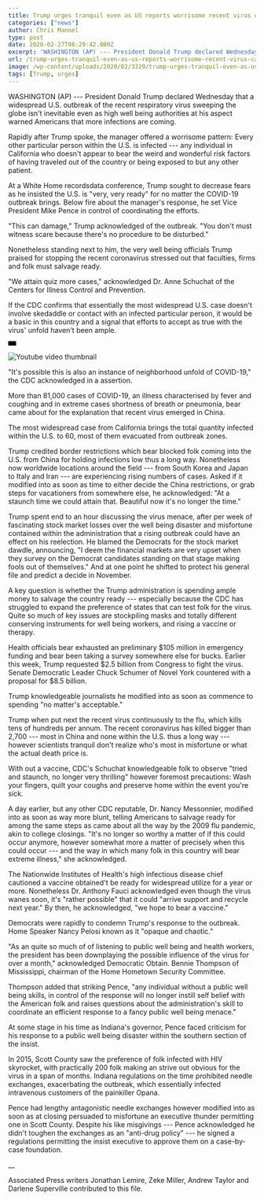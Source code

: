 ```yaml
---
title: Trump urges tranquil even as US reports worrisome recent virus case
categories: ["news"]
author: Chris Manoel
type: post
date: 2020-02-27T06:29:42.000Z
excerpt: 'WASHINGTON (AP) --- President Donald Trump declared Wednesday that a widespread U.S. outbreak of the new respiratory virus sweeping the globe isn''t inevitable even as top health authorities at his side warned Americans that more infections are coming.Shortly after Trump spoke, the government announced a worrisome development: Another person in the U.S. is infected ---&hellip;'
url: /trump-urges-tranquil-even-as-us-reports-worrisome-recent-virus-case/
image: /wp-content/uploads/2020/02/3329/trump-urges-tranquil-even-as-us-reports-worrisome-recent-virus-case.jpg
tags: [Trump, urges]
---
```


WASHINGTON (AP) --- President Donald Trump declared Wednesday that a widespread U.S. outbreak of the recent respiratory virus sweeping the globe isn't inevitable even as high well being authorities at his aspect warned Americans that more infections are coming.

Rapidly after Trump spoke, the manager offered a worrisome pattern: Every other particular person within the U.S. is infected --- any individual in California who doesn't appear to bear the weird and wonderful risk factors of having traveled out of the country or being exposed to but any other patient.

At a White Home recordsdata conference, Trump sought to decrease fears as he insisted the U.S. is "very, very ready" for no matter the COVID-19 outbreak brings. Below fire about the manager's response, he set Vice President Mike Pence in control of coordinating the efforts.

"This can damage," Trump acknowledged of the outbreak. "You don't must witness scare because there's no procedure to be disturbed."

Nonetheless standing next to him, the very well being officials Trump praised for stopping the recent coronavirus stressed out that faculties, firms and folk must salvage ready.

"We attain quiz more cases," acknowledged Dr. Anne Schuchat of the Centers for Illness Control and Prevention.

If the CDC confirms that essentially the most widespread U.S. case doesn't involve skedaddle or contact with an infected particular person, it would be a basic in this country and a signal that efforts to accept as true with the virus' unfold haven't been ample.

![ratio](data:image/png;base64,iVBORw0KGgoAAAANSUhEUgAAABAAAAAJCAAAAAAeQfPuAAAAC0lEQVQYGWMYrAAAAJkAAWzZLOIAAAAASUVORK5CIIA=)

![Youtube video thumbnail](https://img.youtube.com/vi/6AxxosQfhiE/0.jpg)

"It's possible this is also an instance of neighborhood unfold of COVID-19," the CDC acknowledged in a assertion.

More than 81,000 cases of COVID-19, an illness characterised by fever and coughing and in extreme cases shortness of breath or pneumonia, bear came about for the explanation that recent virus emerged in China.

The most widespread case from California brings the total quantity infected within the U.S. to 60, most of them evacuated from outbreak zones.

Trump credited border restrictions which bear blocked folk coming into the U.S. from China for holding infections low thus a long way. Nonetheless now worldwide locations around the field --- from South Korea and Japan to Italy and Iran --- are experiencing rising numbers of cases. Asked if it modified into as soon as time to either decide the China restrictions, or grab steps for vacationers from somewhere else, he acknowledged: "At a staunch time we could attain that. Beautiful now it's no longer the time."

Trump spent end to an hour discussing the virus menace, after per week of fascinating stock market losses over the well being disaster and misfortune contained within the administration that a rising outbreak could have an effect on his reelection. He blamed the Democrats for the stock market dawdle, announcing, "I deem the financial markets are very upset when they survey on the Democrat candidates standing on that stage making fools out of themselves." And at one point he shifted to protect his general file and predict a decide in November.

A key question is whether the Trump administration is spending ample money to salvage the country ready --- especially because the CDC has struggled to expand the preference of states that can test folk for the virus. Quite so much of key issues are stockpiling masks and totally different conserving instruments for well being workers, and rising a vaccine or therapy.

Health officials bear exhausted an preliminary $105 million in emergency funding and bear been taking a survey somewhere else for bucks. Earlier this week, Trump requested $2.5 billion from Congress to fight the virus. Senate Democratic Leader Chuck Schumer of Novel York countered with a proposal for $8.5 billion.

Trump knowledgeable journalists he modified into as soon as commence to spending "no matter's acceptable."

Trump when put next the recent virus continuously to the flu, which kills tens of hundreds per annum. The recent coronavirus has killed bigger than 2,700 --- most in China and none within the U.S. thus a long way --- however scientists tranquil don't realize who's most in misfortune or what the actual death price is.

With out a vaccine, CDC's Schuchat knowledgeable folk to observe "tried and staunch, no longer very thrilling" however foremost precautions: Wash your fingers, quilt your coughs and preserve home within the event you're sick.

A day earlier, but any other CDC reputable, Dr. Nancy Messonnier, modified into as soon as way more blunt, telling Americans to salvage ready for among the same steps as came about all the way by the 2009 flu pandemic, akin to college closings. "It's no longer so worthy a matter of if this could occur anymore, however somewhat more a matter of precisely when this could occur --- and the way in which many folk in this country will bear extreme illness," she acknowledged.

The Nationwide Institutes of Health's high infectious disease chief cautioned a vaccine obtained't be ready for widespread utilize for a year or more. Nonetheless Dr. Anthony Fauci acknowledged even though the virus wanes soon, it's "rather possible" that it could "arrive support and recycle next year." By then, he acknowledged, "we hope to bear a vaccine."

Democrats were rapidly to condemn Trump's response to the outbreak. Home Speaker Nancy Pelosi known as it "opaque and chaotic."

"As an quite so much of of listening to public well being and health workers, the president has been downplaying the possible influence of the virus for over a month," acknowledged Democratic Obtain. Bennie Thompson of Mississippi, chairman of the Home Hometown Security Committee.

Thompson added that striking Pence, "any individual without a public well being skills, in control of the response will no longer instill self belief with the American folk and raises questions about the administration's skill to coordinate an efficient response to a fancy public well being menace."

At some stage in his time as Indiana's governor, Pence faced criticism for his response to a public well being disaster within the southern section of the insist.

In 2015, Scott County saw the preference of folk infected with HIV skyrocket, with practically 200 folk making an strive out obvious for the virus in a span of months. Indiana regulations on the time prohibited needle exchanges, exacerbating the outbreak, which essentially infected intravenous customers of the painkiller Opana.

Pence had lengthy antagonistic needle exchanges however modified into as soon as at closing persuaded to misfortune an executive thunder permitting one in Scott County. Despite his like misgivings --- Pence acknowledged he didn't toughen the exchanges as an "anti-drug policy" --- he signed a regulations permitting the insist executive to approve them on a case-by-case foundation.

\_\_

Associated Press writers Jonathan Lemire, Zeke Miller, Andrew Taylor and Darlene Superville contributed to this file.
